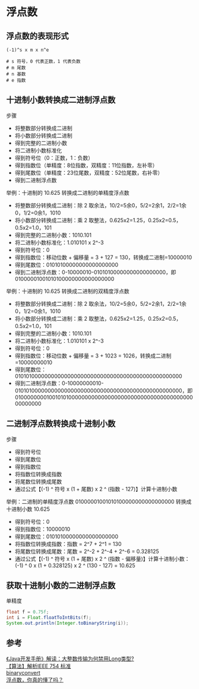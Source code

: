 # 浮点数

## 浮点数的表现形式
```
(-1)^s x m x n^e

# s 符号，0 代表正数，1 代表负数
# m 尾数
# n 基数
# e 指数
```

## 十进制小数转换成二进制浮点数
步骤
- 将整数部分转换成二进制
- 将小数部分转换成二进制
- 得到完整的二进制小数
- 将二进制小数标准化
- 得到符号位（0：正数，1：负数）
- 得到指数位（单精度：8位指数，双精度：11位指数，左补零）
- 得到尾数位（单精度：23位尾数，双精度：52位尾数，右补零）
- 得到二进制浮点数

举例：十进制的 10.625 转换成二进制的单精度浮点数
- 将整数部分转换成二进制：除 2 取余法，10/2=5余0，5/2=2余1，2/2=1余0，1/2=0余1，1010
- 将小数部分转换成二进制：乘 2 取整法，0.625x2=1.25，0.25x2=0.5，0.5x2=1.0，101
- 得到完整的二进制小数：1010.101
- 将二进制小数标准化：1.010101 x 2^-3
- 得到符号位：0
- 得到指数位：移动位数 + 偏移量 = 3 + 127 = 130，转换成二进制=10000010
- 得到尾数位：01010100000000000000000
- 得到二进制浮点数：0-10000010-01010100000000000000000，即 01000001001010100000000000000000

举例：十进制的 10.625 转换成二进制的双精度浮点数
- 将整数部分转换成二进制：除 2 取余法，10/2=5余0，5/2=2余1，2/2=1余0，1/2=0余1，1010
- 将小数部分转换成二进制：乘 2 取整法，0.625x2=1.25，0.25x2=0.5，0.5x2=1.0，101
- 得到完整的二进制小数：1010.101
- 将二进制小数标准化：1.010101 x 2^-3
- 得到符号位：0
- 得到指数位：移动位数 + 偏移量 = 3 + 1023 = 1026，转换成二进制=10000000010
- 得到尾数位：0101010000000000000000000000000000000000000000000000
- 得到二进制浮点数：0-10000000010-0101010000000000000000000000000000000000000000000000，即 0100000000100101010000000000000000000000000000000000000000000000

## 二进制浮点数转换成十进制小数
步骤
- 得到符号位
- 得到尾数位
- 得到指数位
- 将指数位转换成指数
- 将尾数位转换成尾数
- 通过公式【(-1) ^ 符号 x (1 + 尾数) x 2 ^ (指数 - 127)】计算十进制小数

举例：二进制的单精度浮点数 01000001001010100000000000000000 转换成十进制小数 10.625
- 得到符号位：0
- 得到指数位：10000010
- 得到尾数位：01010100000000000000000
- 将指数位转换成指数：指数 = 2^7 + 2^1 = 130
- 将尾数位转换成尾数：尾数 = 2^-2 + 2^-4 + 2^-6 = 0.328125
- 通过公式【(-1) ^ 符号 x (1 + 尾数) x 2 ^ (指数 - 偏移量)】计算十进制小数：(-1) ^ 0 x (1 + 0.328125) x 2 ^ (130 - 127) = 10.625

## 获取十进制小数的二进制浮点数
单精度
```java
float f = 0.75f;
int i = Float.floatToIntBits(f);
System.out.println(Integer.toBinaryString(i));
```

## 参考
[《Java开发手册》解读：大整数传输为何禁用Long类型?](https://mp.weixin.qq.com/s?__biz=MzIzOTU0NTQ0MA==&mid=2247498496&idx=1&sn=a46cd5d34f9afca3f31121fb3ac835e0)  
[【算法】解析IEEE 754 标准](https://www.cnblogs.com/HDK2016/p/10506083.html)  
[binaryconvert](https://www.binaryconvert.com/index.html)  
[浮点数，你真的懂了吗？](https://mp.weixin.qq.com/s/vHxqOESLdEutvfsjbGRtQQ)  
